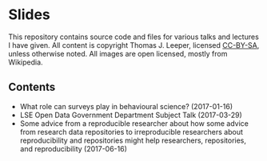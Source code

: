 # Slides

This repository contains source code and files for various talks and lectures I have given. All content is copyright Thomas J. Leeper, licensed [CC-BY-SA](LICENSE.md), unless otherwise noted. All images are open licensed, mostly from Wikipedia.

## Contents

 - What role can surveys play in behavioural science? (2017-01-16)
 - LSE Open Data Government Department Subject Talk (2017-03-29)
 - Some advice from a reproducible researcher about how some advice from research data repositories to irreproducible researchers about reproducibility and repositories might help researchers, repositories, and reproducibility (2017-06-16)
